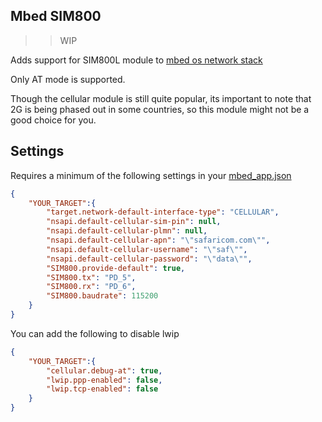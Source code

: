 ## Mbed SIM800
>> WIP

Adds support for SIM800L module to [mbed os network stack](https://os.mbed.com/docs/mbed-os/v6.7/apis/network-interface-apis.html)

Only AT mode is supported.

Though the cellular module is still quite popular, its important to note that 2G is being phased out in some countries, so this module might not be a good choice for you.

## Settings

Requires a minimum of the following settings in your [mbed_app.json](https://os.mbed.com/docs/mbed-os/latest/program-setup/advanced-configuration.html)

```json
{
    "YOUR_TARGET":{
        "target.network-default-interface-type": "CELLULAR",
        "nsapi.default-cellular-sim-pin": null,
        "nsapi.default-cellular-plmn": null,
        "nsapi.default-cellular-apn": "\"safaricom.com\"",
        "nsapi.default-cellular-username": "\"saf\"",
        "nsapi.default-cellular-password": "\"data\"",
        "SIM800.provide-default": true,
        "SIM800.tx": "PD_5",
        "SIM800.rx": "PD_6",
        "SIM800.baudrate": 115200
    }
}

```

You can add the following to disable lwip

```json
{
    "YOUR_TARGET":{
        "cellular.debug-at": true,
        "lwip.ppp-enabled": false,
        "lwip.tcp-enabled": false
    }
}
```

